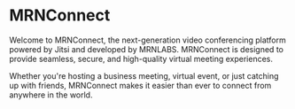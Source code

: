 # MRNConnect
 
Welcome to MRNConnect, the next-generation video conferencing platform powered by Jitsi and developed by MRNLABS. MRNConnect is designed to provide seamless, secure, and high-quality virtual meeting experiences. 

Whether you're hosting a business meeting, virtual event, or just catching up with friends, MRNConnect makes it easier than ever to connect from anywhere in the world.